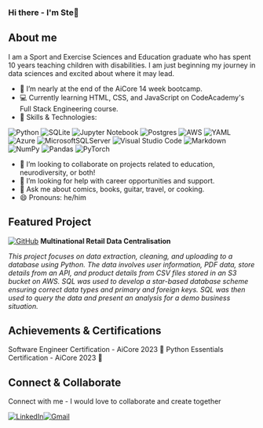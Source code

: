 ### Hi there - I'm Ste👋

## About me

I am a Sport and Exercise Sciences and Education graduate who has spent 10 years teaching children with disabilities. I am just beginning my journey in data sciences and excited about where it may lead.

- 🔭 I’m nearly at the end of the AiCore 14 week bootcamp.
- 💻 Currently learning HTML, CSS, and JavaScript on CodeAcademy's Full Stack Engineering course.
- 🌱 Skills & Technologies:
  
![Python](https://img.shields.io/badge/python-3670A0?style=for-the-badge&logo=python&logoColor=ffdd54) ![SQLite](https://img.shields.io/badge/sqlite-%2307405e.svg?style=for-the-badge&logo=sqlite&logoColor=white) ![Jupyter Notebook](https://img.shields.io/badge/jupyter-%23FA0F00.svg?style=for-the-badge&logo=jupyter&logoColor=white) ![Postgres](https://img.shields.io/badge/postgres-%23316192.svg?style=for-the-badge&logo=postgresql&logoColor=white) ![AWS](https://img.shields.io/badge/AWS-%23FF9900.svg?style=for-the-badge&logo=amazon-aws&logoColor=white) ![YAML](https://img.shields.io/badge/yaml-%23ffffff.svg?style=for-the-badge&logo=yaml&logoColor=151515) ![Azure](https://img.shields.io/badge/azure-%230072C6.svg?style=for-the-badge&logo=microsoftazure&logoColor=white) ![MicrosoftSQLServer](https://img.shields.io/badge/Microsoft%20SQL%20Server-CC2927?style=for-the-badge&logo=microsoft%20sql%20server&logoColor=white) ![Visual Studio Code](https://img.shields.io/badge/Visual%20Studio%20Code-0078d7.svg?style=for-the-badge&logo=visual-studio-code&logoColor=white) ![Markdown](https://img.shields.io/badge/markdown-%23000000.svg?style=for-the-badge&logo=markdown&logoColor=white) ![NumPy](https://img.shields.io/badge/numpy-%23013243.svg?style=for-the-badge&logo=numpy&logoColor=white) ![Pandas](https://img.shields.io/badge/pandas-%23150458.svg?style=for-the-badge&logo=pandas&logoColor=white) ![PyTorch](https://img.shields.io/badge/PyTorch-%23EE4C2C.svg?style=for-the-badge&logo=PyTorch&logoColor=white) 
- 👯 I’m looking to collaborate on projects related to education, neurodiversity, or both!
- 🤔 I’m looking for help with career opportunities and support.
- 💬 Ask me about comics, books, guitar, travel, or cooking.
- 😄 Pronouns: he/him



## Featured Project
[![GitHub](https://img.shields.io/badge/github-%23121011.svg?style=for-the-badge&logo=github&logoColor=white)](https://github.com/steshaw19/multinational-retail-data-centralisation805) **Multinational Retail Data Centralisation**

*This project focuses on data extraction, cleaning, and uploading to a database using Python. The data involves user information, PDF data, store details from an API, and product details from CSV files stored in an S3 bucket on AWS. SQL was used to develop a star-based database scheme ensuring correct data types and primary and foreign keys. SQL was then used to query the data and present an analysis for a demo business situation.*


## Achievements & Certifications
Software Engineer Certification - AiCore 2023 🥳
Python Essentials Certification - AiCore 2023 🍾

## Connect & Collaborate
Connect with me - I would love to collaborate and create together 

[![LinkedIn](https://img.shields.io/badge/linkedin-%230077B5.svg?style=for-the-badge&logo=linkedin&logoColor=white)](https://www.linkedin.com/in/ste-shaw-a271572a5/)[![Gmail](https://img.shields.io/badge/Gmail-D14836?style=for-the-badge&logo=gmail&logoColor=white)](mailto:steshaw19@gmail.com?subject=Hi%20there!%20%F0%9F%91%8B)





  
  
<!--
**steshaw19/steshaw19** is a ✨ _special_ ✨ repository because its `README.md` (this file) appears on your GitHub profile.

Here are some ideas to get you started:


- 👯 I’m looking to collaborate on ...
- 🤔 I’m looking for help with ...

- ⚡ Fun fact: ...
-->
